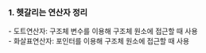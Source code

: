 
<h3>1. 헷갈리는 연산자 정리</h3>
- 도트연산자: 구조체 변수를 이용해 구조체 원소에 접근할 때 사용<br>
- 화살표연산자: 포인터를 이용해 구조체 원소에 접근할 때 사용<br>
<br><br>
   
